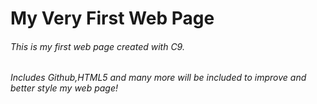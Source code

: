 # My Very First Web Page

###### This is my first web page created with C9.
###### Includes Github,HTML5 and many more will be included to improve and better style my web page!
